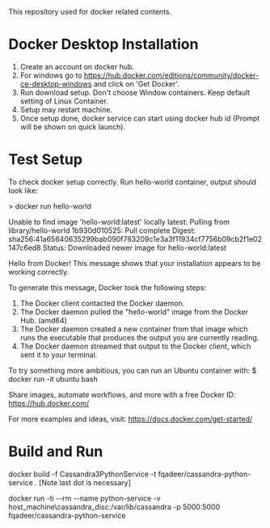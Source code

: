 This repository used for docker related contents.

# Docker Desktop Installation

1. Create an account on docker hub.
2. For windows go to https://hub.docker.com/editions/community/docker-ce-desktop-windows and click on 'Get Docker'.
3. Run download setup. Don't choose Window containers. Keep default setting of Linux Container.
4. Setup may restart machine. 
5. Once setup done, docker service can start using docker hub id (Prompt will be shown on quick launch).  

# Test Setup 

To check docker setup correctly. Run hello-world container, output should look like:

\> docker run hello-world

Unable to find image 'hello-world:latest' locally
latest: Pulling from library/hello-world
1b930d010525: Pull complete
Digest: sha256:41a65640635299bab090f783209c1e3a3f11934cf7756b09cb2f1e02147c6ed8
Status: Downloaded newer image for hello-world:latest

Hello from Docker!
This message shows that your installation appears to be working correctly.

To generate this message, Docker took the following steps:
 1. The Docker client contacted the Docker daemon.
 2. The Docker daemon pulled the "hello-world" image from the Docker Hub.
    (amd64)
 3. The Docker daemon created a new container from that image which runs the
    executable that produces the output you are currently reading.
 4. The Docker daemon streamed that output to the Docker client, which sent it
    to your terminal.

To try something more ambitious, you can run an Ubuntu container with:
 $ docker run -it ubuntu bash

Share images, automate workflows, and more with a free Docker ID:
 https://hub.docker.com/

For more examples and ideas, visit:
 https://docs.docker.com/get-started/
 

# Build and Run

docker build -f Cassandra3PythonService -t fqadeer/cassandra-python-service . [Note last dot is necessary]

docker run -ti --rm --name python-service -v host_machine\cassandra_disc:/var/lib/cassandra -p 5000:5000 fqadeer/cassandra-python-service
